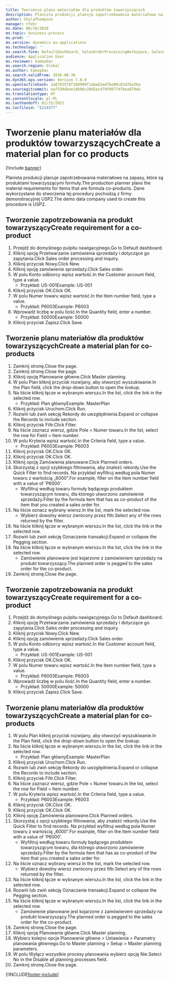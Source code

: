 ```yaml
---
title: Tworzenie planu materiałów dla produktów towarzyszących
description: Planista produkcji planuje zapotrzebowania materiałowe na zapasy, które są produktami towarzyszącymi formuły.
author: ShylaThompson
manager: tfehr
ms.date: 08/29/2018
ms.topic: business-process
ms.prod: ''
ms.service: dynamics-ax-applications
ms.technology: ''
ms.search.form: DefaultDashboard, SalesOrderProcessingWorkspace, SalesCreateOrder, SalesTable, ReqCreatePlanWorkspace, ReqTransPlanCard, SysQueryForm, ReqTransPo
audience: Application User
ms.reviewer: kamaybac
ms.search.region: Global
ms.author: kamaybac
ms.search.validFrom: 2016-06-30
ms.dyn365.ops.version: Version 7.0.0
ms.openlocfilehash: 2a87935f8f30d909f1a6a62ed7be00c83476a36a
ms.sourcegitcommit: eaf330dbee1db96c20d5ac479f007747bea079eb
ms.translationtype: HT
ms.contentlocale: pl-PL
ms.lasthandoff: 02/15/2021
ms.locfileid: "5214377"
---
```

# <a name="create-a-material-plan-for-co-products"></a><span data-ttu-id="ff668-103">Tworzenie planu materiałów dla produktów towarzyszących</span><span class="sxs-lookup"><span data-stu-id="ff668-103">Create a material plan for co products</span></span>

[!include [banner](../../includes/banner.md)]

<span data-ttu-id="ff668-104">Planista produkcji planuje zapotrzebowania materiałowe na zapasy, które są produktami towarzyszącymi formuły.</span><span class="sxs-lookup"><span data-stu-id="ff668-104">The production planner plans the material requirements for items that are formula co-products.</span></span> <span data-ttu-id="ff668-105">Dane wykorzystane do stworzenia tej procedury pochodzą z firmy demonstracyjnej USP2.</span><span class="sxs-lookup"><span data-stu-id="ff668-105">The demo data company used to create this procedure is USP2.</span></span>


## <a name="create-requirement-for-a-co-product"></a><span data-ttu-id="ff668-106">Tworzenie zapotrzebowania na produkt towarzyszący</span><span class="sxs-lookup"><span data-stu-id="ff668-106">Create requirement for a co-product</span></span>
1. <span data-ttu-id="ff668-107">Przejdź do domyślnego pulpitu nawigacyjnego.</span><span class="sxs-lookup"><span data-stu-id="ff668-107">Go to Default dashboard.</span></span>
2. <span data-ttu-id="ff668-108">Kliknij opcję Przetwarzanie zamówienia sprzedaży i dotyczące go zapytania.</span><span class="sxs-lookup"><span data-stu-id="ff668-108">Click Sales order processing and inquiry.</span></span>
3. <span data-ttu-id="ff668-109">Kliknij przycisk Nowy.</span><span class="sxs-lookup"><span data-stu-id="ff668-109">Click New.</span></span>
4. <span data-ttu-id="ff668-110">Kliknij opcję zamówienie sprzedaży.</span><span class="sxs-lookup"><span data-stu-id="ff668-110">Click Sales order.</span></span>
5. <span data-ttu-id="ff668-111">W polu Konto odbiorcy wpisz wartość.</span><span class="sxs-lookup"><span data-stu-id="ff668-111">In the Customer account field, type a value.</span></span>
    * <span data-ttu-id="ff668-112">Przykład: US-001</span><span class="sxs-lookup"><span data-stu-id="ff668-112">Example: US-001</span></span>  
6. <span data-ttu-id="ff668-113">Kliknij przycisk OK.</span><span class="sxs-lookup"><span data-stu-id="ff668-113">Click OK.</span></span>
7. <span data-ttu-id="ff668-114">W polu Numer towaru wpisz wartość.</span><span class="sxs-lookup"><span data-stu-id="ff668-114">In the Item number field, type a value.</span></span>
    * <span data-ttu-id="ff668-115">Przykład: P6003</span><span class="sxs-lookup"><span data-stu-id="ff668-115">Example: P6003</span></span>  
8. <span data-ttu-id="ff668-116">Wprowadź liczbę w polu Ilość.</span><span class="sxs-lookup"><span data-stu-id="ff668-116">In the Quantity field, enter a number.</span></span>
    * <span data-ttu-id="ff668-117">Przykład: 50000</span><span class="sxs-lookup"><span data-stu-id="ff668-117">Example: 50000</span></span>  
9. <span data-ttu-id="ff668-118">Kliknij przycisk Zapisz.</span><span class="sxs-lookup"><span data-stu-id="ff668-118">Click Save.</span></span>

## <a name="create-a-material-plan-for-co-products"></a><span data-ttu-id="ff668-119">Tworzenie planu materiałów dla produktów towarzyszących</span><span class="sxs-lookup"><span data-stu-id="ff668-119">Create a material plan for co-products</span></span>
1. <span data-ttu-id="ff668-120">Zamknij stronę.</span><span class="sxs-lookup"><span data-stu-id="ff668-120">Close the page.</span></span>
2. <span data-ttu-id="ff668-121">Zamknij stronę.</span><span class="sxs-lookup"><span data-stu-id="ff668-121">Close the page.</span></span>
3. <span data-ttu-id="ff668-122">Kliknij opcję Planowanie główne.</span><span class="sxs-lookup"><span data-stu-id="ff668-122">Click Master planning.</span></span>
4. <span data-ttu-id="ff668-123">W polu Plan kliknij przycisk rozwijany, aby otworzyć wyszukiwanie.</span><span class="sxs-lookup"><span data-stu-id="ff668-123">In the Plan field, click the drop-down button to open the lookup.</span></span>
5. <span data-ttu-id="ff668-124">Na liście kliknij łącze w wybranym wierszu.</span><span class="sxs-lookup"><span data-stu-id="ff668-124">In the list, click the link in the selected row.</span></span>
    * <span data-ttu-id="ff668-125">Przykład: Plan główny</span><span class="sxs-lookup"><span data-stu-id="ff668-125">Example: MasterPlan</span></span>  
6. <span data-ttu-id="ff668-126">Kliknij przycisk Uruchom.</span><span class="sxs-lookup"><span data-stu-id="ff668-126">Click Run.</span></span>
7. <span data-ttu-id="ff668-127">Rozwiń lub zwiń sekcję Rekordy do uwzględnienia.</span><span class="sxs-lookup"><span data-stu-id="ff668-127">Expand or collapse the Records to include section.</span></span>
8. <span data-ttu-id="ff668-128">Kliknij przycisk Filtr.</span><span class="sxs-lookup"><span data-stu-id="ff668-128">Click Filter.</span></span>
9. <span data-ttu-id="ff668-129">Na liście zaznacz wiersz, gdzie Pole = Numer towaru.</span><span class="sxs-lookup"><span data-stu-id="ff668-129">In the list, select the row for Field = Item number.</span></span>
10. <span data-ttu-id="ff668-130">W polu Kryteria wpisz wartość.</span><span class="sxs-lookup"><span data-stu-id="ff668-130">In the Criteria field, type a value.</span></span>
    * <span data-ttu-id="ff668-131">Przykład: P6003</span><span class="sxs-lookup"><span data-stu-id="ff668-131">Example: P6003</span></span>  
11. <span data-ttu-id="ff668-132">Kliknij przycisk OK.</span><span class="sxs-lookup"><span data-stu-id="ff668-132">Click OK.</span></span>
12. <span data-ttu-id="ff668-133">Kliknij przycisk OK.</span><span class="sxs-lookup"><span data-stu-id="ff668-133">Click OK.</span></span>
13. <span data-ttu-id="ff668-134">Kliknij opcję Zamówienia planowane.</span><span class="sxs-lookup"><span data-stu-id="ff668-134">Click Planned orders.</span></span>
14. <span data-ttu-id="ff668-135">Skorzystaj z opcji szybkiego filtrowania, aby znaleźć rekordy.</span><span class="sxs-lookup"><span data-stu-id="ff668-135">Use the Quick Filter to find records.</span></span> <span data-ttu-id="ff668-136">Na przykład wyfiltruj według pola Numer towaru z wartością „6000”.</span><span class="sxs-lookup"><span data-stu-id="ff668-136">For example, filter on the Item number field with a value of 'P6000'.</span></span>
    * <span data-ttu-id="ff668-137">Wyfiltruj według towaru formuły będącego produktem towarzyszącym towaru, dla którego utworzono zamówienie sprzedaży.</span><span class="sxs-lookup"><span data-stu-id="ff668-137">Filter by the formula item that has as co-product of the item that you created a sales order for.</span></span>  
15. <span data-ttu-id="ff668-138">Na liście oznacz wybrany wiersz.</span><span class="sxs-lookup"><span data-stu-id="ff668-138">In the list, mark the selected row.</span></span>
    * <span data-ttu-id="ff668-139">Wybierz dowolny wiersz zwrócony przez filtr.</span><span class="sxs-lookup"><span data-stu-id="ff668-139">Select any of the rows returned by the filter.</span></span>  
16. <span data-ttu-id="ff668-140">Na liście kliknij łącze w wybranym wierszu.</span><span class="sxs-lookup"><span data-stu-id="ff668-140">In the list, click the link in the selected row.</span></span>
17. <span data-ttu-id="ff668-141">Rozwiń lub zwiń sekcję Oznaczanie transakcji.</span><span class="sxs-lookup"><span data-stu-id="ff668-141">Expand or collapse the Pegging section.</span></span>
18. <span data-ttu-id="ff668-142">Na liście kliknij łącze w wybranym wierszu.</span><span class="sxs-lookup"><span data-stu-id="ff668-142">In the list, click the link in the selected row.</span></span>
    * <span data-ttu-id="ff668-143">Zamówienie planowane jest kojarzone z zamówieniem sprzedaży na produkt towarzyszący.</span><span class="sxs-lookup"><span data-stu-id="ff668-143">The planned order is pegged to the sales order for the co-product.</span></span>  
19. <span data-ttu-id="ff668-144">Zamknij stronę.</span><span class="sxs-lookup"><span data-stu-id="ff668-144">Close the page.</span></span>

## <a name="create-requirement-for-a-co-product"></a><span data-ttu-id="ff668-145">Tworzenie zapotrzebowania na produkt towarzyszący</span><span class="sxs-lookup"><span data-stu-id="ff668-145">Create requirement for a co-product</span></span>
1. <span data-ttu-id="ff668-146">Przejdź do domyślnego pulpitu nawigacyjnego.</span><span class="sxs-lookup"><span data-stu-id="ff668-146">Go to Default dashboard.</span></span>
2. <span data-ttu-id="ff668-147">Kliknij opcję Przetwarzanie zamówienia sprzedaży i dotyczące go zapytania.</span><span class="sxs-lookup"><span data-stu-id="ff668-147">Click Sales order processing and inquiry.</span></span>
3. <span data-ttu-id="ff668-148">Kliknij przycisk Nowy.</span><span class="sxs-lookup"><span data-stu-id="ff668-148">Click New.</span></span>
4. <span data-ttu-id="ff668-149">Kliknij opcję zamówienie sprzedaży.</span><span class="sxs-lookup"><span data-stu-id="ff668-149">Click Sales order.</span></span>
5. <span data-ttu-id="ff668-150">W polu Konto odbiorcy wpisz wartość.</span><span class="sxs-lookup"><span data-stu-id="ff668-150">In the Customer account field, type a value.</span></span>
    * <span data-ttu-id="ff668-151">Przykład: US-001</span><span class="sxs-lookup"><span data-stu-id="ff668-151">Example: US-001</span></span>  
6. <span data-ttu-id="ff668-152">Kliknij przycisk OK.</span><span class="sxs-lookup"><span data-stu-id="ff668-152">Click OK.</span></span>
7. <span data-ttu-id="ff668-153">W polu Numer towaru wpisz wartość.</span><span class="sxs-lookup"><span data-stu-id="ff668-153">In the Item number field, type a value.</span></span>
    * <span data-ttu-id="ff668-154">Przykład: P6003</span><span class="sxs-lookup"><span data-stu-id="ff668-154">Example: P6003</span></span>  
8. <span data-ttu-id="ff668-155">Wprowadź liczbę w polu Ilość.</span><span class="sxs-lookup"><span data-stu-id="ff668-155">In the Quantity field, enter a number.</span></span>
    * <span data-ttu-id="ff668-156">Przykład: 50000</span><span class="sxs-lookup"><span data-stu-id="ff668-156">Example: 50000</span></span>  
9. <span data-ttu-id="ff668-157">Kliknij przycisk Zapisz.</span><span class="sxs-lookup"><span data-stu-id="ff668-157">Click Save.</span></span>

## <a name="create-a-material-plan-for-co-products"></a><span data-ttu-id="ff668-158">Tworzenie planu materiałów dla produktów towarzyszących</span><span class="sxs-lookup"><span data-stu-id="ff668-158">Create a material plan for co-products</span></span>
1. <span data-ttu-id="ff668-159">W polu Plan kliknij przycisk rozwijany, aby otworzyć wyszukiwanie.</span><span class="sxs-lookup"><span data-stu-id="ff668-159">In the Plan field, click the drop-down button to open the lookup.</span></span>
2. <span data-ttu-id="ff668-160">Na liście kliknij łącze w wybranym wierszu.</span><span class="sxs-lookup"><span data-stu-id="ff668-160">In the list, click the link in the selected row.</span></span>
    * <span data-ttu-id="ff668-161">Przykład: Plan główny</span><span class="sxs-lookup"><span data-stu-id="ff668-161">Example: MasterPlan</span></span>  
3. <span data-ttu-id="ff668-162">Kliknij przycisk Uruchom.</span><span class="sxs-lookup"><span data-stu-id="ff668-162">Click Run.</span></span>
4. <span data-ttu-id="ff668-163">Rozwiń lub zwiń sekcję Rekordy do uwzględnienia.</span><span class="sxs-lookup"><span data-stu-id="ff668-163">Expand or collapse the Records to include section.</span></span>
5. <span data-ttu-id="ff668-164">Kliknij przycisk Filtr.</span><span class="sxs-lookup"><span data-stu-id="ff668-164">Click Filter.</span></span>
6. <span data-ttu-id="ff668-165">Na liście zaznacz wiersz, gdzie Pole = Numer towaru.</span><span class="sxs-lookup"><span data-stu-id="ff668-165">In the list, select the row for Field = Item number.</span></span>
7. <span data-ttu-id="ff668-166">W polu Kryteria wpisz wartość.</span><span class="sxs-lookup"><span data-stu-id="ff668-166">In the Criteria field, type a value.</span></span>
    * <span data-ttu-id="ff668-167">Przykład: P6003</span><span class="sxs-lookup"><span data-stu-id="ff668-167">Example: P6003</span></span>  
8. <span data-ttu-id="ff668-168">Kliknij przycisk OK.</span><span class="sxs-lookup"><span data-stu-id="ff668-168">Click OK.</span></span>
9. <span data-ttu-id="ff668-169">Kliknij przycisk OK.</span><span class="sxs-lookup"><span data-stu-id="ff668-169">Click OK.</span></span>
10. <span data-ttu-id="ff668-170">Kliknij opcję Zamówienia planowane.</span><span class="sxs-lookup"><span data-stu-id="ff668-170">Click Planned orders.</span></span>
11. <span data-ttu-id="ff668-171">Skorzystaj z opcji szybkiego filtrowania, aby znaleźć rekordy.</span><span class="sxs-lookup"><span data-stu-id="ff668-171">Use the Quick Filter to find records.</span></span> <span data-ttu-id="ff668-172">Na przykład wyfiltruj według pola Numer towaru z wartością „6000”.</span><span class="sxs-lookup"><span data-stu-id="ff668-172">For example, filter on the Item number field with a value of 'P6000'.</span></span>
    * <span data-ttu-id="ff668-173">Wyfiltruj według towaru formuły będącego produktem towarzyszącym towaru, dla którego utworzono zamówienie sprzedaży.</span><span class="sxs-lookup"><span data-stu-id="ff668-173">Filter by the formula item that has as co-product of the item that you created a sales order for.</span></span>  
12. <span data-ttu-id="ff668-174">Na liście oznacz wybrany wiersz.</span><span class="sxs-lookup"><span data-stu-id="ff668-174">In the list, mark the selected row.</span></span>
    * <span data-ttu-id="ff668-175">Wybierz dowolny wiersz zwrócony przez filtr.</span><span class="sxs-lookup"><span data-stu-id="ff668-175">Select any of the rows returned by the filter.</span></span>  
13. <span data-ttu-id="ff668-176">Na liście kliknij łącze w wybranym wierszu.</span><span class="sxs-lookup"><span data-stu-id="ff668-176">In the list, click the link in the selected row.</span></span>
14. <span data-ttu-id="ff668-177">Rozwiń lub zwiń sekcję Oznaczanie transakcji.</span><span class="sxs-lookup"><span data-stu-id="ff668-177">Expand or collapse the Pegging section.</span></span>
15. <span data-ttu-id="ff668-178">Na liście kliknij łącze w wybranym wierszu.</span><span class="sxs-lookup"><span data-stu-id="ff668-178">In the list, click the link in the selected row.</span></span>
    * <span data-ttu-id="ff668-179">Zamówienie planowane jest kojarzone z zamówieniem sprzedaży na produkt towarzyszący.</span><span class="sxs-lookup"><span data-stu-id="ff668-179">The planned order is pegged to the sales order for the co-product.</span></span>  
16. <span data-ttu-id="ff668-180">Zamknij stronę.</span><span class="sxs-lookup"><span data-stu-id="ff668-180">Close the page.</span></span>
17. <span data-ttu-id="ff668-181">Kliknij opcję Planowanie główne.</span><span class="sxs-lookup"><span data-stu-id="ff668-181">Click Master planning.</span></span>
18. <span data-ttu-id="ff668-182">Wybierz kolejno opcje Planowanie główne > Ustawienia > Parametry planowania głównego.</span><span class="sxs-lookup"><span data-stu-id="ff668-182">Go to Master planning > Setup > Master planning parameters.</span></span>
19. <span data-ttu-id="ff668-183">W polu Wyłącz wszystkie procesy planowania wybierz opcję Nie.</span><span class="sxs-lookup"><span data-stu-id="ff668-183">Select No in the Disable all planning processes field.</span></span>
20. <span data-ttu-id="ff668-184">Zamknij stronę.</span><span class="sxs-lookup"><span data-stu-id="ff668-184">Close the page.</span></span>



[!INCLUDE[footer-include](../../../includes/footer-banner.md)]